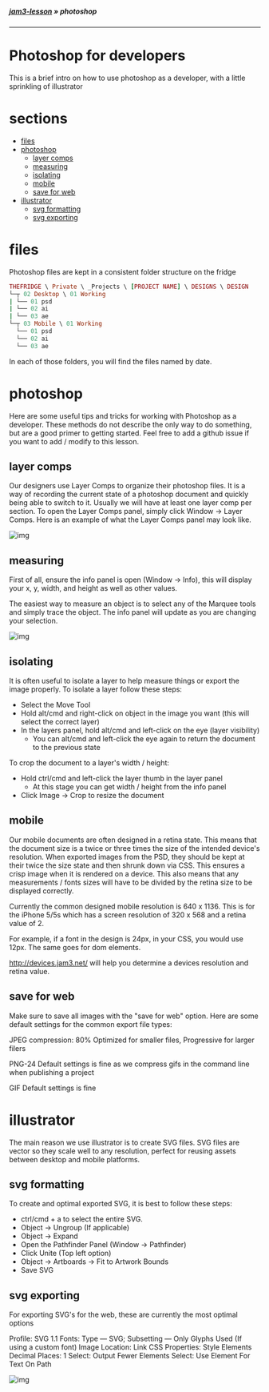 ##### [jam3-lesson](https://github.com/Jam3/jam3-lesson) » photoshop

---

# Photoshop for developers

This is a brief intro on how to use photoshop as a developer, with a little sprinkling of illustrator

# sections

- [files](#files)
- [photoshop](#photoshop)
    - [layer comps](#layer-comps)
    - [measuring](#measuring)
    - [isolating](#isolating)
    - [mobile](#mobile)
    - [save for web](#save-for-web)
- [illustrator](#illustrator)
    - [svg formatting](#svg-formatting)
    - [svg exporting](#svg-exporting)

# files

Photoshop files are kept in a consistent folder structure on the fridge 

```ruby
THEFRIDGE \ Private \ _Projects \ [PROJECT NAME] \ DESIGNS \ DESIGN
└─┬ 02 Desktop \ 01 Working
| └── 01 psd
| └── 02 ai
| └── 03 ae
└─┬ 03 Mobile \ 01 Working
  └── 01 psd 
  └── 02 ai
  └── 03 ae
```

In each of those folders, you will find the files named by date.

# photoshop

Here are some useful tips and tricks for working with Photoshop as a developer. These methods do not describe the only way to do something, but are a good primer to getting started. Feel free to add a github issue if you want to add / modify to this lesson.

## layer comps

Our designers use Layer Comps to organize their photoshop files. It is a way of recording the current state of a photoshop document and quickly being able to switch to it. Usually we will have at least one layer comp per section. To open the Layer Comps panel, simply click Window -> Layer Comps. Here is an example of what the Layer Comps panel may look like.

![img](http://i.imgur.com/FPtbt2f.jpg)

## measuring

First of all, ensure the info panel is open (Window -> Info), this will display your x, y, width, and height as well as other values.

The easiest way to measure an object is to select any of the Marquee tools and simply trace the object. The info panel will update as you are changing your selection.

![img](http://i.imgur.com/4lnLhqq.jpg)

## isolating

It is often useful to isolate a layer to help measure things or export the image properly. To isolate a layer follow these steps:

- Select the Move Tool
- Hold alt/cmd and right-click on object in the image you want (this will select the correct layer)
- In the layers panel, hold alt/cmd and left-click on the eye (layer visibility)
    - You can alt/cmd and left-click the eye again to return the document to the previous state

To crop the document to a layer's width / height:

- Hold ctrl/cmd and left-click the layer thumb in the layer panel
    - At this stage you can get width / height from the info panel
- Click Image -> Crop to resize the document

## mobile

Our mobile documents are often designed in a retina state. This means that the document size is a twice or three times the size of the intended device's resolution. When exported images from the PSD, they should be kept at their twice the size state and then shrunk down via CSS. This ensures a crisp image when it is rendered on a device. This also means that any measurements / fonts sizes will have to be divided by the retina size to be displayed correctly.

Currently the common designed mobile resolution is 640 x 1136. This is for the iPhone 5/5s which has a screen resolution of 320 x 568 and a retina value of 2.

For example, if a font in the design is 24px, in your CSS, you would use 12px. The same goes for dom elements.

http://devices.jam3.net/ will help you determine a devices resolution and retina value.

## save for web

Make sure to save all images with the "save for web" option. Here are some default settings for the common export file types:

JPEG
compression: 80%
Optimized for smaller files, Progressive for larger filers

PNG-24
Default settings is fine as we compress gifs in the command line when publishing a project

GIF
Default settings is fine

# illustrator

The main reason we use illustrator is to create SVG files. SVG files are vector so they scale well to any resolution, perfect for reusing assets between desktop and mobile platforms.

## svg formatting

To create and optimal exported SVG, it is best to follow these steps:

- ctrl/cmd + a to select the entire SVG.
- Object -> Ungroup (If applicable)
- Object -> Expand
- Open the Pathfinder Panel (Window -> Pathfinder)
- Click Unite (Top left option)
- Object -> Artboards -> Fit to Artwork Bounds
- Save SVG

## svg exporting

For exporting SVG's for the web, these are currently the most optimal options

Profile: SVG 1.1
Fonts: Type — SVG; Subsetting — Only Glyphs Used (If using a custom font)
Image Location: Link
CSS Properties: Style Elements
Decimal Places: 1
Select: Output Fewer <tspan> Elements
Select: Use <textPath> Element For Text On Path

![img](http://i.imgur.com/v5PnlVK.jpg)
